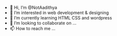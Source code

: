 - 👋 Hi, I’m @NotAadithya
- 👀 I’m interested in web development & designing
- 🌱 I’m currently learning HTML CSS and wordpress
- 💞️ I’m looking to collaborate on ...
- 📫 How to reach me ...

<!---
NotAadithya/NotAadithya is a ✨ special ✨ repository because its `README.md` (this file) appears on your GitHub profile.
You can click the Preview link to take a look at your changes.
--->
